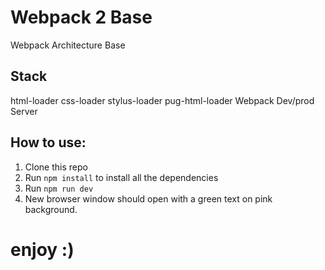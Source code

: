 # Webpack 2 Base

Webpack Architecture Base

## Stack
html-loader
css-loader
stylus-loader
pug-html-loader
Webpack Dev/prod Server


## How to use:

1. Clone this repo
2. Run `npm install` to install all the dependencies
3. Run `npm run dev`
4. New browser window should open with a green text on pink background.

# enjoy :)
